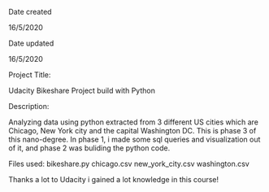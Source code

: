 Date created

16/5/2020

Date updated

16/5/2020

Project Title:

Udacity Bikeshare Project build with Python

Description:

Analyzing data using python extracted from 3 different US cities which are Chicago, New York city and the capital Washington DC. This is phase 3 of this nano-degree. 
In phase 1, i made some sql queries and visualization out of it, and phase 2 was buliding the python code. 

Files used:
bikeshare.py
chicago.csv 
new_york_city.csv
washington.csv

Thanks a lot to Udacity i gained a lot knowledge in this course!